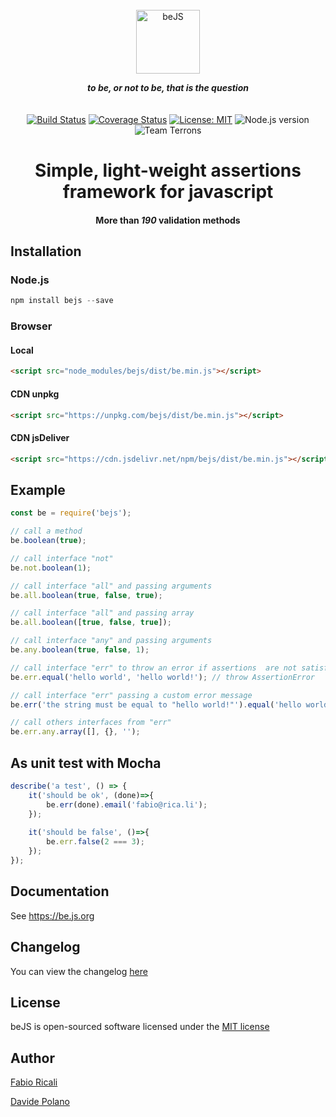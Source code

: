 <div align="center">
<br/>
<img width="102" src="https://raw.githubusercontent.com/fabioricali/beJS/master/extra/logo.png" title="beJS"/>

***to be, or not to be, that is the question***
<br/><br/><br/>
<a href="https://travis-ci.org/fabioricali/beJS" target="_blank"><img src="https://travis-ci.org/fabioricali/beJS.svg?branch=master" title="Build Status"/></a>
<a href="https://coveralls.io/github/fabioricali/beJS?branch=master" target="_blank"><img src="https://coveralls.io/repos/github/fabioricali/beJS/badge.svg?branch=master" title="Coverage Status"/></a>
<a href="https://opensource.org/licenses/MIT" target="_blank"><img src="https://img.shields.io/badge/License-MIT-yellow.svg" title="License: MIT"/></a>
<img src="https://img.shields.io/badge/node.js-%3E%3D6-blue.svg" title="Node.js version"/>
<img src="https://img.shields.io/badge/team-terrons-orange.svg" title="Team Terrons"/>
# Simple, light-weight assertions framework for javascript

#### More than ***190*** validation methods

</div>

## Installation

### Node.js
```javascript
npm install bejs --save
```

### Browser

#### Local
```html
<script src="node_modules/bejs/dist/be.min.js"></script>
```

#### CDN unpkg
```html
<script src="https://unpkg.com/bejs/dist/be.min.js"></script>
```

#### CDN jsDeliver
```html
<script src="https://cdn.jsdelivr.net/npm/bejs/dist/be.min.js"></script>
```

## Example
```javascript
const be = require('bejs');

// call a method
be.boolean(true);

// call interface "not"
be.not.boolean(1);

// call interface "all" and passing arguments
be.all.boolean(true, false, true);

// call interface "all" and passing array
be.all.boolean([true, false, true]);

// call interface "any" and passing arguments
be.any.boolean(true, false, 1);

// call interface "err" to throw an error if assertions  are not satisfied
be.err.equal('hello world', 'hello world!'); // throw AssertionError

// call interface "err" passing a custom error message
be.err('the string must be equal to "hello world!"').equal('hello world', 'hello world!'); // throw AssertionError

// call others interfaces from "err"
be.err.any.array([], {}, '');
```

## As unit test with Mocha
```javascript
describe('a test', () => {
    it('should be ok', (done)=>{
        be.err(done).email('fabio@rica.li');
    });
    
    it('should be false', ()=>{
        be.err.false(2 === 3);
    });
});
```

## Documentation
See <a target="_blank" href="https://be.js.org">https://be.js.org</a>

## Changelog
You can view the changelog <a target="_blank" href="https://github.com/fabioricali/beJS/blob/master/CHANGELOG.md">here</a>

## License
beJS is open-sourced software licensed under the <a target="_blank" href="http://opensource.org/licenses/MIT">MIT license</a>

## Author
<a target="_blank" href="http://rica.li">Fabio Ricali</a>

<a target="_blank" href="https://www.mdslab.org">Davide Polano</a>